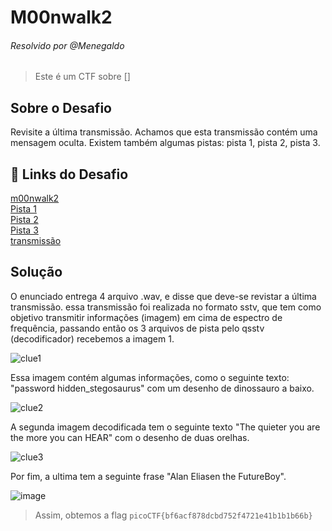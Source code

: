 # M00nwalk2
###### Resolvido por @Menegaldo
> Este é um CTF sobre []  

## Sobre o Desafio  
Revisite a última transmissão. Achamos que esta transmissão contém uma mensagem oculta.
Existem também algumas pistas: pista 1, pista 2, pista 3.

## 🔗 Links do Desafio

[m00nwalk2](https://play.picoctf.org/practice/challenge/28) <br>
[Pista 1](https://jupiter.challenges.picoctf.org/static/599404f0bf7426a5a5c2deb538860cda/clue1.wav)<br>
[Pista 2](https://jupiter.challenges.picoctf.org/static/599404f0bf7426a5a5c2deb538860cda/clue2.wav)<br>
[Pista 3](https://jupiter.challenges.picoctf.org/static/599404f0bf7426a5a5c2deb538860cda/clue3.wav)<br>
[transmissão](https://jupiter.challenges.picoctf.org/static/599404f0bf7426a5a5c2deb538860cda/message.wav)

## Solução

O enunciado entrega 4 arquivo .wav, e disse que deve-se revistar a última transmissão. essa transmissão foi realizada no formato sstv, que tem como objetivo transmitir informações (imagem) em cima de espectro de frequência, passando então os 3 arquivos de pista pelo qsstv (decodificador) recebemos a imagem 1.

![clue1](https://github.com/user-attachments/assets/2886fc86-3180-40ae-90f2-ff41c12a0543)

Essa imagem contém algumas informações, como o seguinte texto: "password hidden_stegosaurus" com um desenho de dinossauro a baixo.

![clue2](https://github.com/user-attachments/assets/9f6113a7-3979-4c5a-ae03-209f473087f3)

A segunda imagem decodificada tem o seguinte texto "The quieter you are the more you can HEAR" com o desenho de duas orelhas.

![clue3](https://github.com/user-attachments/assets/adc0f600-3438-4970-9181-36f520a1ebc8)

Por fim, a ultima tem a seguinte frase "Alan Eliasen the FutureBoy".



![image](https://github.com/user-attachments/assets/8e9dad87-a408-49cb-a3a9-a9781083f54d)

> Assim, obtemos a flag `picoCTF{bf6acf878dcbd752f4721e41b1b1b66b}`
